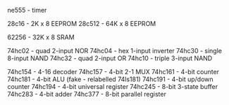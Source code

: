 ne555   - timer

28c16   -  2K x 8 EEPROM
28c512  - 64K x 8 EEPROM

62256   - 32K x 8 SRAM

74hc02  -   quad 2-input NOR
74hc04  -    hex 1-input inverter
74hc30  - single 8-input NAND
74hc32  -   quad 2-input OR
74hc10  - triple 3-input NAND

74hc154 - 4-16 decoder
74hc157 - 4-bit 2-1 MUX
74hc161 - 4-bit counter
74hc181 - 4-bit ALU (fake - relabelled 74ls181)
74hc191 - 4-bit up/down counter
74hc194 - 4-bit universal register
74hc245 - 8-bit 3-state buffer
74hc283 - 4-bit adder
74hc377 - 8-bit parallel register
